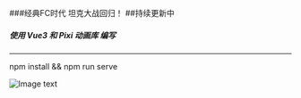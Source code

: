 ###经典FC时代 坦克大战回归！ 
##持续更新中

##### 使用 Vue3 和 Pixi 动画库 编写
***
npm install && npm run serve


![Image text](https://raw.githubusercontent.com/mia1232/-tankWar2D/master/assets/jietu.jpeg)   